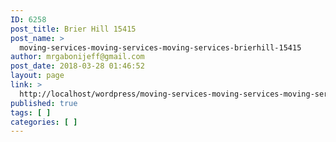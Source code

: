 ```yaml
---
ID: 6258
post_title: Brier Hill 15415
post_name: >
  moving-services-moving-services-moving-services-brierhill-15415
author: mrgabonijeff@gmail.com
post_date: 2018-03-28 01:46:52
layout: page
link: >
  http://localhost/wordpress/moving-services-moving-services-moving-services-brierhill-15415/
published: true
tags: [ ]
categories: [ ]
---
```

